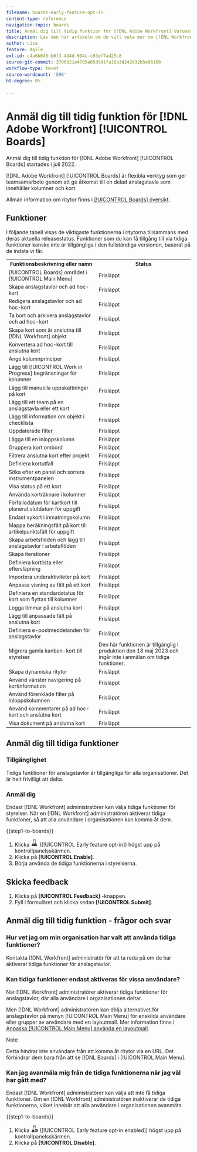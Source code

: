 ```yaml
---
filename: boards-early-feature-opt-in
content-type: reference
navigation-topic: boards
title: Anmäl dig till tidig funktion för [!DNL Adobe Workfront] Varumärkena
description: Läs den här artikeln om du vill veta mer om [!DNL Workfront Boards] tidig anmälan av funktioner.
author: Lisa
feature: Agile
exl-id: c4a6b045-b0f3-4d4d-994c-c03ef7ad25c8
source-git-commit: 3706921e4705a05d9d1fa18a3d242632b5e0616b
workflow-type: tm+mt
source-wordcount: '596'
ht-degree: 0%

---
```


# Anmäl dig till tidig funktion för [!DNL Adobe Workfront] [!UICONTROL Boards]

Anmäl dig till tidig funktion för [!DNL Adobe Workfront] [!UICONTROL Boards] startades i juli 2022.

[!DNL Adobe Workfront] [!UICONTROL Boards] är flexibla verktyg som ger teamsamarbete genom att ge åtkomst till en delad anslagstavla som innehåller kolumner och kort.

Allmän information om ritytor finns i [[!UICONTROL Boards] översikt](/help/quicksilver/agile/boards-overview.md).

## Funktioner

I följande tabell visas de viktigaste funktionerna i ritytorna tillsammans med deras aktuella releasestatus. Funktioner som du kan få tillgång till via tidiga funktioner kanske inte är tillgängliga i den fullständiga versionen, baserat på de indata vi får.

<table style="table-layout:auto"> 
 <tbody> 
  <tr> 
   <th><strong>Funktionsbeskrivning eller namn</strong></th>
   <th><strong>Status</strong></th> 
  </tr>
  <tr>
   <td>[!UICONTROL Boards] området i [!UICONTROL Main Menu]</td>
   <td>Frisläppt</td>
  </tr>
    <tr>
   <td>Skapa anslagstavlor och ad hoc-kort</td>
   <td>Frisläppt</td>
  </tr>
  <tr>
   <td>Redigera anslagstavlor och ad hoc-kort</td>
   <td>Frisläppt</td>
  </tr>
  <tr>
   <td>Ta bort och arkivera anslagstavlor och ad hoc-kort</td>
   <td>Frisläppt</td>
  </tr>
  <tr>
   <td>Skapa kort som är anslutna till [!DNL Workfront] objekt</td>
   <td>Frisläppt</td>
  </tr>
  <tr>
   <td>Konvertera ad hoc-kort till anslutna kort</td>
   <td>Frisläppt</td>
  </tr>
  <tr>
   <td>Ange kolumnprinciper</td>
   <td>Frisläppt</td>
  </tr>
  <tr>
   <td>Lägg till [!UICONTROL Work in Progress] begränsningar för kolumner</td>
   <td>Frisläppt</td>
  </tr>
  <tr>
   <td>Lägg till manuella uppskattningar på kort</td>
   <td>Frisläppt</td>
  </tr>
  <tr>
   <td>Lägg till ett team på en anslagstavla eller ett kort</td>
   <td>Frisläppt</td>
  </tr>
  <tr>
   <td>Lägg till information om objekt i checklista</td>
   <td>Frisläppt</td>
  </tr>
  <tr>
   <td>Uppdaterade filter</td>
   <td>Frisläppt</td>
  </tr>
  <tr>
   <td>Lägga till en inloppskolumn</td>
   <td>Frisläppt</td>
  </tr>
  <tr>
   <td>Gruppera kort ombord</td>
   <td>Frisläppt</td>
  </tr>
  <tr>
   <td>Filtrera anslutna kort efter projekt</td>
   <td>Frisläppt</td>
  </tr>
  <tr>
   <td>Definiera kortutfall</td>
   <td>Frisläppt</td>
  </tr>
  <tr>
   <td>Söka efter en panel och sortera instrumentpanelen</td>
   <td>Frisläppt</td>
  </tr>
  <tr>
   <td>Visa status på ett kort</td>
   <td>Frisläppt</td>
  </tr>
  <tr>
   <td>Använda korträknare i kolumner</td>
   <td>Frisläppt</td>
  </tr>
  <tr>
   <td>Förfallodatum för kartkort till planerat slutdatum för uppgift</td>
   <td>Frisläppt</td>
  </tr>
  <tr>
   <td>Endast vykort i inmatningskolumn</td>
   <td>Frisläppt</td>
  </tr>
  <tr>
   <td>Mappa beräkningsfält på kort till artikelpunktsfält för uppgift</td>
   <td>Frisläppt</td>
  </tr>
  <tr>
   <td>Skapa arbetsflöden och lägg till anslagstavlor i arbetsflöden</td>
   <td>Frisläppt</td>
  </tr>
  <tr>
   <td>Skapa iterationer</td>
   <td>Frisläppt</td>
  </tr>
  <tr>
   <td>Definiera kortlista eller eftersläpning</td>
   <td>Frisläppt</td>
  </tr>
  <tr>
   <td>Importera underaktiviteter på kort</td>
   <td>Frisläppt</td>
  </tr>
  <tr>
   <td>Anpassa visning av fält på ett kort</td>
   <td>Frisläppt</td>
  </tr>  
  <tr>
   <td>Definiera en standardstatus för kort som flyttas till kolumner</td>
   <td>Frisläppt</td>
  </tr>
  <tr>
   <td>Logga timmar på anslutna kort</td>
   <td>Frisläppt</td>
  </tr>
  <tr>
   <td>Lägg till anpassade fält på anslutna kort</td>
   <td>Frisläppt</td>
  </tr>
  <tr>
   <td>Definiera e-postmeddelanden för anslagstavlor</td>
   <td>Frisläppt</td>
  </tr>
  <tr>
   <td>Migrera gamla kanban-kort till styrelser</td>
   <td>Den här funktionen är tillgänglig i produktion den 18 maj 2023 och ingår inte i anmälan om tidiga funktioner.</td>
  </tr>
  <tr>
   <td>Skapa dynamiska ritytor</td>
   <td>Frisläppt</td>
  </tr>
  <tr>
   <td>Använd vänster navigering på kortinformation</td>
   <td>Frisläppt</td>
  </tr>
  <tr>
   <td>Använd förenklade filter på inloppskolumnen</td>
   <td>Frisläppt</td>
  </tr>
  <tr>
   <td>Använd kommentarer på ad hoc-kort och anslutna kort</td>
   <td>Frisläppt</td>
  </tr>
  <tr>
   <td>Visa dokument på anslutna kort</td>
   <td>Frisläppt</td>
  </tr>
 </tbody>
</table>

## Anmäl dig till tidiga funktioner

### Tillgänglighet

Tidiga funktioner för anslagstavlor är tillgängliga för alla organisationer. Det är helt frivilligt att delta.

### Anmäl dig

Endast [!DNL Workfront] administratörer kan välja tidiga funktioner för styrelser. När en [!DNL Workfront] administratören aktiverar tidiga funktioner, så att alla användare i organisationen kan komma åt dem.

{{step1-to-boards}}

1. Klicka ![Anmäl dig tidigt](assets/early-feature-opt-in-not-enabled.png) ([!UICONTROL Early feature opt-in]) högst upp på kontrollpanelsskärmen.
1. Klicka på **[!UICONTROL Enable]**.
1. Börja använda de tidiga funktionerna i styrelserna.

## Skicka feedback

1. Klicka på **[!UICONTROL Feedback]** -knappen.
1. Fyll i formuläret och klicka sedan **[!UICONTROL Submit]**.

## Anmäl dig till tidig funktion - frågor och svar

### Hur vet jag om min organisation har valt att använda tidiga funktioner?

Kontakta [!DNL Workfront] administratör för att ta reda på om de har aktiverat tidiga funktioner för anslagstavlor.

### Kan tidiga funktioner endast aktiveras för vissa användare?

När [!DNL Workfront] administratörer aktiverar tidiga funktioner för anslagstavlor, där alla användare i organisationen deltar.

Men [!DNL Workfront] administratören kan dölja alternativet för anslagstavlor på menyn [!UICONTROL Main Menu] för enskilda användare eller grupper av användare med en layoutmall. Mer information finns i [Anpassa [!UICONTROL Main Menu] använda en layoutmall](/help/quicksilver/administration-and-setup/customize-workfront/use-layout-templates/customize-main-menu.md).

>[!NOTE]
>
>Detta hindrar inte användare från att komma åt ritytor via en URL. Det förhindrar dem bara från att se [!DNL Boards] i [!UICONTROL Main Menu].

### Kan jag avanmäla mig från de tidiga funktionerna när jag väl har gått med?

Endast [!DNL Workfront] administratörer kan välja att inte få tidiga funktioner. Om en [!DNL Workfront] administratören inaktiverar de tidiga funktionerna, vilket innebär att alla användare i organisationen avanmäts.

{{step1-to-boards}}

1. Klicka ![Anmäl dig till tidig funktion aktiverat](assets/early-feature-opt-in-enabled.png) ([!UICONTROL Early feature opt-in enabled]) högst upp på kontrollpanelsskärmen.
1. Klicka på **[!UICONTROL Disable]**.
